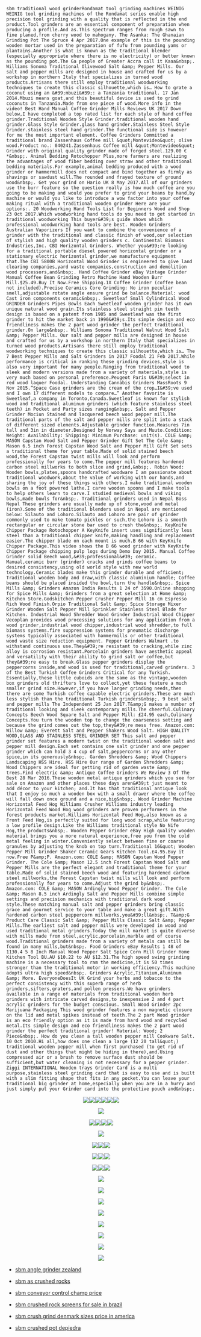 
```
sbm traditional wood grinderRondamat tool grinding machines WEINIG WEINIG tool grinding machines of the Rondamat series enable high precision tool grinding with a quality that is reflected in the end product.Tool grinders are an essential component of preparation when producing a profile.And as.This spectrum ranges from rough sawn to fine planed,from cherry wood to mahogany. The Asanka: The Ghanaian Grinding Pot The Spruce 4 Apr 2017.One example of this is the pounding wooden mortar used in the preparation of fufu from pounding yams or plantains.Another is what is known as the traditional blender (especially appropriate where there is no electricity) or better known as the pounding pot.The Ga people of Greater Accra call it Kaaa&nbsp;. Williams Sonoma Traditional Olivewood Salt &amp; Pepper Mills. Our salt and pepper mills are designed in house and crafted for us by a workshop in northern Italy that specializes in turned wood products.Artisans there still employ traditional woodworking techniques to create this classic silhouette,which is… How to grate a coconut using an &#39;mbuzi&#39;: a Tanzania traditional. 17 Jan 2014.Mbuzi means goat,and this beautiful device is used to grind coconuts in Tanzania.Made from one piece of wood.More info in the video! Best Hand Manual Coffee Grinder Mills Reviews UK 2017 Down below,I have completed a top rated list for each style​ of hand coffee grinder.Traditional Wooden Style Grinder.traditional wooden hand grinder.Glass Style Grinder.glass hand grinder.Stainless Steel Style Grinder.stainless steel hand grinder.The functional side is however for me the most important element. Coffee Grinders Committed a traditional brand Zassenhaus Coffee mill &quot;Montevideo&quot; olive wood.Product no.: 040241.Zassenhaus Coffee mill &quot;Montevideo&quot; Grinder with original quality grinder made of forged steel.129.00 € *&nbsp;. Animal Bedding Rotochopper Plus,more farmers are realizing the advantages of wood fiber bedding over straw and other traditional bedding materials.For example,animal bedding produced with a wood grinder or hammermill does not compact and bind together as firmly as shavings or sawdust will.The rounded and frayed texture of ground wood&nbsp;. Get your grind on Hario UK 8 May 2017.All of our grinders use the burr feature so the question really is how much coffee are you going to be making and would you prefer to grind your beans by hand,by machine or would you like to introduce a wow factor into your coffee making ritual with a traditional wooden grinder Here are your options:. 20 Woodworking Hand Tools List for Beginners Wood and Shop 23 Oct 2017.Which woodworking hand tools do you need to get started in traditional woodworking This buyer&#39;s guide shows which professional woodworking hand tools are best. Wooden Grinders Australian Vaporizers If you want to combine the convenience of a grinder with the traditional and classic finish of wood,our selection of stylish and high quality wooden grinders c. Continental Biomass Industries,Inc. CBI Horizontal Grinders. Whether you&#39;re looking for a traditional portable diesel powered horizontal grinder or a stationary electric horizontal grinder,we manufacture equipment that.The CBI 5800B Horizontal Wood Grinder is engineered to give land clearing companies,yard waste companies,construction and demolition wood processors,and&nbsp;. Hand Coffee Grinder eBay Vintage Grinder Manual Coffee Bean Grinding Retro Machine Hand Wooden Burr Mill.$25.49.Buy It Now.Free Shipping.1X Coffee Grinder (coffee bean not included).Precise Ceramics Core Grinding: No iron peculiar smell,adjustable rotate angle ensure grind be balance.Material: wood Cast iron components ceramic&nbsp;. Sweetleaf Small Cylindrical Wood GRINDER Grinders Pipes Bowls Each Sweetleaf wooden grinder has it own unique natural wood grain.Its stainless steel straight pin teeth design is based on a patent from 1905 and Sweetleaf was the first grinder to hit the market back in 1990&#39;s.Its simple design and eco friendliness makes the 2 part wood grinder the perfect traditional grinder.On large&nbsp;. Williams Sonoma Traditional Walnut Wood Salt &amp; Pepper Mills. Our salt and pepper mills are designed in house and crafted for us by a workshop in northern Italy that specializes in turned wood products.Artisans there still employ traditional woodworking techniques to create this classic silhouette,which is… The 7 Best Pepper Mills and Salt Grinders in 2017 Foodal 21 Feb 2017.While performance is critical in ranking these grinding devices,style is also very important for many people.Ranging from traditional wood to sleek and modern versions made from a variety of materials,style is very much based on personal preference.Peugeot Paris U&#39;select in red wood laquer Foodal. Understanding Cannabis Grinders MassRoots 9 Nov 2015.“Space Case grinders are the cream of the crop…I&#39;ve used and I own 17 different models to compare…” Another favorite is Sweetleaf,a company in Toronto,Canada.Sweetleaf is known for stylish wood and traditional aluminum grinders (which feature stainless steel teeth) in Pocket and Party sizes ranging&nbsp;. Salt and Pepper Grinder Mociun Stained and lacquered beech wood pepper mill.The traditional parts of the salt and pepper mills are split into a stack of different sized elements.Adjustable grinder function.Measures 7in tall and 3in in diameter.Designed by Norway Says and Muuto.Condition: Weight: Availability: Shipping: Minimum Purchase: unit(s). COLE &amp; MASON Capstan Wood Salt and Pepper Grinder Gift Set The Cole &amp; Mason 6.5 inch Forest Capstan Wood Salt and Pepper Mill Gift Set sets a traditional theme for your table.Made of solid stained beech wood,the Forest Capstan twist mills will look and perform professionally for years to come.The pepper mill features hardened carbon steel millworks to both slice and grind,&nbsp;. Robin Wood: Wooden bowls,plates,spoons handcrafted woodware I am passionate about traditional woodwork,about the value of working with our hands,and sharing the joy of these things with others.I make traditional wooden bowls on a foot powered lathe.I carve wooden spoons and I make tools to help others learn to carve.I studied medieval bowls and viking bowls,made bowls for&nbsp;. Traditional grinders used in Nepal Boss Nepal These grinders are usually made up of stone,wood and metal (iron).Some of the traditional blenders used in Nepal are mentioned below: Silauto and Lohoro.Silauto and Lohoro are pair of grinder commonly used to make tomato pickles or such,the Lohoro is a smooth rectangular or circular stone bar used to crush the&nbsp;. KeyKnife Chipper Package Rotochopper A KeyKnife insert uses significantly less steel than a traditional chipper knife,making handling and replacement easier.The chipper blade on each mount is much.B 66 with KeyKnife Chipper Package.This video shows the B 66 wood grinder with KeyKnife Chipper Package chipping pulp logs during Demo Day 2015. Manual Coffee Grinder solid Beech wood,&#39;professional&#39; ceramic. Manual,ceramic burr (grinder) cracks and grinds coffee beans to desired consistency,using old world style with new world technology.Ceramic blades make this grinder durable and efficient; Traditional wooden body and draw,with classic aluminium handle; Coffee beans should be placed insided the bowl,turn the handle&nbsp;. Spice Mills &amp; Grinders Amazon India Results 1 24 of 3590.Online shopping for Spice Mills &amp; Grinders from a great selection at Home &amp; Kitchen Store.Godskitchen Pepper Crusher Pepper Mill 16 cm Espresso Rich Wood Finish.Orpio Traditional Salt &amp; Spice Storage Mixer Grinder Wooden Salt Pepper Mill Sprinkler Stainless Steel Blade for Kitchen. Industrial Wood Shredder Wood Grinder Industrial Wood Chipper Vecoplan provides wood processing solutions for any application from a wood grinder,industrial wood chipper,industrial wood shredder,to full biomass systems.fire suppression systems for pneumatic discharge systems typically associated with hammermills or other traditional wood waste size reduction equipment. Pepper Grinders Walmart .to withstand continuous use.They&#39;re resistant to cracking,while zinc alloy is corrosion resistant.Porcelain grinders have aesthetic appeal and versatility with their ability to grind salt or coffee,but they&#39;re easy to break.Glass pepper grinders display the peppercorns inside,and wood is used for traditional,carved grinders. 3 of the Best Turkish Coffee Grinders Critical for any Turkish. Essentially,these little cuboids are the same as the vintage,wooden box grinders old thrifters love to collect,yet these feature a much smaller grind size.However,if you have larger grinding needs,then there are some Turkish coffee capable electric grinders.These are much less stylish than the traditional Turkish grinders&nbsp;. 9 best salt and pepper mills The Independent 25 Jan 2017.T&amp;G makes a number of traditional looking and sleek contemporary mills.The cheerful.Culinary Concepts Beech Wood Square Salt and Pepper Mill: £24.95 each,Culinary Concepts.You turn the wooden top to change the coarseness setting and because the grind comes out the top,they&#39;re mess free. Amazon.com: Willow &amp; Everett Salt and Pepper Shakers Wood Salt. HIGH QUALITY WOOD,GLASS AND STAINLESS STEEL GRINDER SET This salt and pepper grinder set features a modern twist on the traditional wooden salt and pepper mill design.Each set contains one salt grinder and one pepper grinder which can hold 3 4 cup of salt,peppercorns or any other spice,in its generously&nbsp;. Garden Shredders &amp; Wood Chippers Landscaping HSS Hire. HSS Hire Our range of Garden Shredders &amp; Wood Chippers are ideal for getting rid of garden waste &amp; trees.Find electric &amp; Antique Coffee Grinders We Review 3 Of The Best 28 Mar 2016.These wooden metal antique grinders which you see for sale on Amazon and other places these days aren&#39;t just meant to add décor to your kitchen; and.It has that traditional antique look that I enjoy so much a wooden box with a small drawer where the coffee will fall down once ground and a nice,big&nbsp;. Wood Grinder Machine Horizontal Feed Hog Williams Crusher Williams industry leading Horizontal Feed Wood Hog wood grinders are proven performers in the forest products market.Williams Horizontal Feed Hog,also known as a Front Feed Hog,is perfectly suited for long wood scrap,while featuring a low profile design.Like the Williams traditional style No Nife Hog,the products&nbsp;. Wooden Pepper Grinder eBay High quality wooden material brings you a more natural experience,free you from the cold metal feeling in winter.Conveniently select between fine or coarse granules by adjusting the knob on top turn.Traditional 16&quot; Wooden Pepper Mill Grinder Shaker Ceramic Gears Kitchen Tool.£4.95.Buy it now.Free P&amp;P. Amazon.com: COLE &amp; MASON Capstan Wood Pepper Grinder. The Cole &amp; Mason 12.5 inch Forest Capstan Wood Salt and Pepper Mills are the perfect elegant and traditional theme for your table.Made of solid stained beech wood and featuring hardened carbon steel millworks,the Forest Capstan twist mills will look and perform professionally for years to come.Adjust the grind by&nbsp;. Amazon.com: COLE &amp; MASON Ardingly Wood Pepper Grinder. The Cole &amp; Mason 8.5 inch Ardingly Salt and Pepper Mills combine simple settings and precision mechanics with traditional dark wood style.These matching manual salt and pepper grinders bring classic grace and gourmet service to your table and make a great gift.With hardened carbon steel peppercorn millworks,you&#39;ll&nbsp;. T&amp;G Product Care Classic Salt &amp; Pepper Mills Classic Salt &amp; Pepper Mills.The earliest salt and pepper mills were developed in wood and used traditional metal grinders.Today the mill market is quite diverse with mills made from steel,acrylic,porcelain,marble and of course wood.Traditional grinders made from a variety of metals can still be found in many mills,but&nbsp;. Food Grinders eBay Results 1 48 of 1130.4 5 8 Inch Manual Wood Pepper Salt Spice Corn Mill Grinder Home Kitchen Tool BU.AU $10.22 to AU $12.31.The high speed swing grinding machine is a necessary tool to ram the medicine,it is 50 times stronger than the traditional motor in working efficiency.This machine adopts ultra high speed&nbsp;. Grinders Acrylic,Titanium,Aluminum &amp; More. EveryoneDoesIt UK Grind your herbs and tobacco to the perfect consistency with this superb range of herb grinders,sifters,graters,and pollen pressers.We have grinders available in a range of materials from traditional wooden herb grinders with intricate carved designs,to inexpensive 2 and 4 part acrylic grinders for the budget conscious. Small Wood Grinder 2pc Marijuana Packaging This wood grinder features a non magnetic closure on the lid and metal spikes instead of teeth.The 2 part Wood grinder is an eco friendly option as it is made from hard wood and recycled metal.Its simple design and eco friendliness makes the 2 part wood grinder the perfect traditional grinder! Material: Wood; 2 Piece&nbsp;. How do you clean a tall wooden pepper mill Cookware Salt. 10 Oct 2010.Hi all,how does one clean a large (12 20 tall&quot;) traditional wooden pepper mill when first purchased (to get rid of dust and other things that might be hiding in there),and.Using compressed air or a brush to remove surface dust should be sufficient,but water cleaning is not necessary for a pepper grinder. Ziggi INTERNATIONAL Wooden trays Grinder Card is a multi purpose,stainless steel grinding card that is easy to use and is built with a slim fitting shape that fits in any pocket.You can leave your traditional big grinder at home,especially when you are in a hurry and just simply put your Grinder card into the protective pouch and&nbsp;. 
```

<div align="center">
  
<a rel="nofollow" href="https://m.shibang-china.com?f=github&k=sbm+traditional+wood+grinder"><img src="https://static.shibang-china.com/en/l.png"></a><img src="https://static.shibang-china.com/en/hw.png"><a rel="nofollow" href="https://m.shibang-china.com/product/?f=github&k=sbm+traditional+wood+grinder"><img src="https://static.shibang-china.com/en/p.png"></a><a rel="nofollow" href="https://m.shibang-china.com/cases/?f=github&k=sbm+traditional+wood+grinder"><img src="https://static.shibang-china.com/en/c.png"></a><a rel="nofollow" href="https://m.shibang-china.com/news/?f=github&k=sbm+traditional+wood+grinder"><img src="https://static.shibang-china.com/en/n.png"></a><a rel="nofollow" href="https://m.shibang-china.com?f=github&k=sbm+traditional+wood+grinder"><img src="https://static.shibang-china.com/en/m.png"></a>

<a rel="nofollow" href="https://m.shibang-china.com/product/?f=github&k=sbm+traditional+wood+grinder"><img src="https://static.shibang-china.com/en/b.jpg"></a>
  
<a rel="nofollow" href="https://m.shibang-china.com/solution-aggregate.html?f=github&k=sbm+traditional+wood+grinder"><img src="https://static.shibang-china.com/en/a.jpg"></a><a rel="nofollow" href="https://m.shibang-china.com/solution-mine.html?f=github&k=sbm+traditional+wood+grinder"><img src="https://static.shibang-china.com/en/m.jpg"></a><a rel="nofollow" href="https://m.shibang-china.com/solution-mill.html?f=github&k=sbm+traditional+wood+grinder"><img src="https://static.shibang-china.com/en/g.jpg"></a><a rel="nofollow" href="https://m.shibang-china.com/solution-epc.html?f=github&k=sbm+traditional+wood+grinder"><img src="https://static.shibang-china.com/en/e.jpg"></a>

<a rel="nofollow" href="https://m.shibang-china.com/product/?f=github&k=sbm+traditional+wood+grinder"><img src="https://static.shibang-china.com/en/a-p.png"></a>

<a rel="nofollow" href="https://m.shibang-china.com/product/crusher/c6x.html?f=github&k=sbm+traditional+wood+grinder"><img src="https://static.shibang-china.com/en/j.jpg"></a><a rel="nofollow" href="https://m.shibang-china.com/product/crusher/ci5x.html?f=github&k=sbm+traditional+wood+grinder"><img src="https://static.shibang-china.com/en/i.jpg"></a><a rel="nofollow" href="https://m.shibang-china.com/product/crusher/hst.html?f=github&k=sbm+traditional+wood+grinder"><img src="https://static.shibang-china.com/en/c.jpg"></a>

<a rel="nofollow" href="https://m.shibang-china.com/product/mill/mtw.html?f=github&k=sbm+traditional+wood+grinder"><img src="https://static.shibang-china.com/en/mtw.jpg"></a><a rel="nofollow" href="https://m.shibang-china.com/product/mill/scm.html?f=github&k=sbm+traditional+wood+grinder"><img src="https://static.shibang-china.com/en/scm.jpg"></a><a rel="nofollow" href="https://m.shibang-china.com/product/mill/lm.html?f=github&k=sbm+traditional+wood+grinder"><img src="https://static.shibang-china.com/en/lm.jpg"></a>

<a rel="nofollow" href="https://m.shibang-china.com/product/sand/vsi6x.html?f=github&k=sbm+traditional+wood+grinder"><img src="https://static.shibang-china.com/en/6x.jpg"></a><a rel="nofollow" href="https://m.shibang-china.com/product/sand/vu.html?f=github&k=sbm+traditional+wood+grinder"><img src="https://static.shibang-china.com/en/vu.jpg"></a><a rel="nofollow" href="https://m.shibang-china.com/product/mobile/klun.html?f=github&k=sbm+traditional+wood+grinder"><img src="https://static.shibang-china.com/en/k.jpg"></a>

<a rel="nofollow" href="https://m.shibang-china.com/cases/?f=github&k=sbm+traditional+wood+grinder"><img src="https://static.shibang-china.com/en/case.png"></a>

<a rel="nofollow" href="https://m.shibang-china.com/cases/aggregate/202.html?f=github&k=sbm+traditional+wood+grinder"><img src="https://static.shibang-china.com/en/c-1.jpg"></a>

<a rel="nofollow" href="https://m.shibang-china.com/cases/aggregate/203.html?f=github&k=sbm+traditional+wood+grinder"><img src="https://static.shibang-china.com/en/c-2.jpg"></a>

<a rel="nofollow" href="https://m.shibang-china.com/cases/mill/123.html?f=github&k=sbm+traditional+wood+grinder"><img src="https://static.shibang-china.com/en/c-3.jpg"></a>

<a rel="nofollow" href="https://m.shibang-china.com/contact_us.html?f=github&k=sbm+traditional+wood+grinder"><img src="https://static.shibang-china.com/en/contact.png"></a>

<a rel="nofollow" href="https://swt.shibang-china.com/?f=github&k=sbm+traditional+wood+grinder"><img src="https://static.shibang-china.com/en/chat.png"></a>

<a rel="nofollow" href="https://whatsapp.shibangsoft.com/WhatsApp.php?f=github&k=sbm+traditional+wood+grinder"><img src="https://static.shibang-china.com/en/whatsapp.png"></a>

<a rel="nofollow" href="https://m.shibang-china.com/?f=github&k=sbm+traditional+wood+grinder"><img src="https://static.shibang-china.com/en/website.png"></a>

</div>


* [sbm angle grinder zealand](sbm%20angle%20grinder%20zealand.md)

* [sbm as crushed rocks](sbm%20as%20crushed%20rocks.md)

* [sbm conveyor control champ price](sbm%20conveyor%20control%20champ%20price.md)

* [sbm crushed rock screens for sale in brazil](sbm%20crushed%20rock%20screens%20for%20sale%20in%20brazil.md)

* [sbm crush grind denmark sizes price in america](sbm%20crush%20grind%20denmark%20sizes%20price%20in%20america.md)

* [sbm crushed pot depiedra](sbm%20crushed%20pot%20depiedra.md)